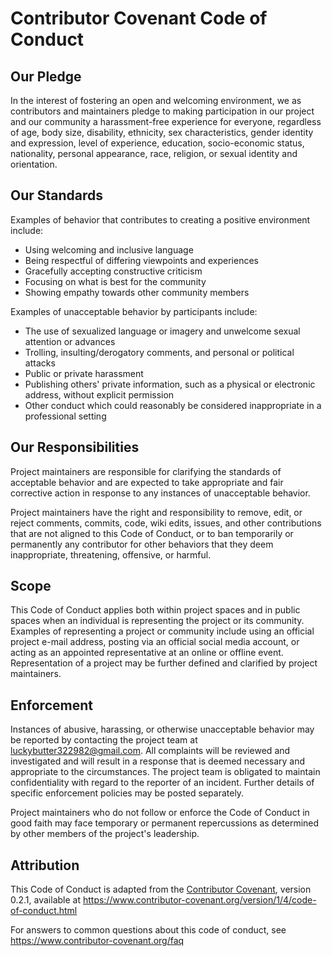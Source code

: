 # Contributor Covenant Code of Conduct

## Our Pledge

In the interest of fostering an open and welcoming environment, we as
contributors and maintainers pledge to making participation in our project and
our community a harassment-free experience for everyone, regardless of age, body
size, disability, ethnicity, sex characteristics, gender identity and expression,
level of experience, education, socio-economic status, nationality, personal
appearance, race, religion, or sexual identity and orientation.

## Our Standards

Examples of behavior that contributes to creating a positive environment
include:

* Using welcoming and inclusive language
* Being respectful of differing viewpoints and experiences
* Gracefully accepting constructive criticism
* Focusing on what is best for the community
* Showing empathy towards other community members

Examples of unacceptable behavior by participants include:

* The use of sexualized language or imagery and unwelcome sexual attention or
 advances
* Trolling, insulting/derogatory comments, and personal or political attacks
* Public or private harassment
* Publishing others' private information, such as a physical or electronic
 address, without explicit permission
* Other conduct which could reasonably be considered inappropriate in a
 professional setting

## Our Responsibilities

Project maintainers are responsible for clarifying the standards of acceptable
behavior and are expected to take appropriate and fair corrective action in
response to any instances of unacceptable behavior.

Project maintainers have the right and responsibility to remove, edit, or
reject comments, commits, code, wiki edits, issues, and other contributions
that are not aligned to this Code of Conduct, or to ban temporarily or
permanently any contributor for other behaviors that they deem inappropriate,
threatening, offensive, or harmful.

## Scope

This Code of Conduct applies both within project spaces and in public spaces
when an individual is representing the project or its community. Examples of
representing a project or community include using an official project e-mail
address, posting via an official social media account, or acting as an appointed
representative at an online or offline event. Representation of a project may be
further defined and clarified by project maintainers.

## Enforcement

Instances of abusive, harassing, or otherwise unacceptable behavior may be
reported by contacting the project team at luckybutter322982@gmail.com. All
complaints will be reviewed and investigated and will result in a response that
is deemed necessary and appropriate to the circumstances. The project team is
obligated to maintain confidentiality with regard to the reporter of an incident.
Further details of specific enforcement policies may be posted separately.

Project maintainers who do not follow or enforce the Code of Conduct in good
faith may face temporary or permanent repercussions as determined by other
members of the project's leadership.

## Attribution

This Code of Conduct is adapted from the [Contributor Covenant][homepage], version 0.2.1,
available at https://www.contributor-covenant.org/version/1/4/code-of-conduct.html

[homepage]: https://www.contributor-covenant.org

For answers to common questions about this code of conduct, see
https://www.contributor-covenant.org/faq
<!-- ASHDLADXZCZC -->
<!-- 2020-09-02T19:47:58 – PK32k4N6oxzINcD058aa -->
<!-- 2020-11-13T10:08:15 – MZZSjI9LzorsyIzufbZU -->
<!-- 2021-01-23T02:34:36 – 34Xtg74nd6V2BBo9Mi6d -->
<!-- 2021-07-08T08:54:51 – jgyehR4myXcmoYOIDWEv -->
<!-- 2021-07-14T02:46:48 – 1eFzdUrR5HmSw9i77XLd -->
<!-- 2021-07-27T17:28:06 – CSAis00lg9fvQqdf3lDs -->
<!-- 2021-08-27T06:23:08 – OK7MNn77fPkkRHk8HMuC -->
<!-- 2021-09-25T19:53:43 – zI06gj2sFgaeKzNvCjVH -->
<!-- 2021-10-02T21:35:07 – JuBDLcBYiDy0HEOklJw6 -->
<!-- 2022-02-08T23:47:31 – tr6Ph0TAgCjVuN4KgsYQ -->
<!-- 2022-04-04T21:32:49 – jRLoHElMAh9TdbzbTeck -->
<!-- 2022-04-10T01:04:06 – HS7LUJcwjqVbtLzBHWBX -->
<!-- 2022-05-26T17:22:06 – F7WOGG4ERmQqATeEGFyI -->
<!-- 2022-08-10T14:35:44 – IuiqL9xZep72HAx78M9i -->
<!-- 2022-09-29T02:56:25 – BUE4TmrDdHy8I6PbIk8x -->
<!-- 2022-10-04T11:53:44 – vK3DPur2a6ZvxQ2CpNBz -->
<!-- 2023-09-27T06:45:50 – LItrqb3qMjjpSlxY8J4x -->
<!-- 2023-10-14T10:04:54 – RFoeP4IgRS36i3bLtRWC -->
<!-- 2023-11-21T23:18:38 – vUVAMf100exgD1NgVT2Y -->
<!-- 2024-01-29T13:12:53 – fepX3HDcP2UVkK6tAcYk -->
<!-- 2024-04-27T10:00:09 – wb19FiiDoWGubEzIkRTz -->
<!-- 2024-06-18T00:08:37 – duGzB1UFCMZkfM1gIFwf -->
<!-- 2024-07-01T15:27:12 – jj1Amv5o0pTWemGSWzMr -->
<!-- 2024-09-14T15:17:23 – 2jK6CndxHWFT8pH68KPx -->
<!-- 2025-03-16T13:28:19 – qiTjuUAcLOk1BRl2tOUZ -->
<!-- 2025-04-03T07:15:42 – 78O18gpEDSeEoMoeTSth -->
<!-- 2020-09-07T13:07:17 – jt2Cko9skIC7YGCSbmDc -->
<!-- 2021-07-08T13:00:49 – Ias1BMYDEji7eszcN3KN -->
<!-- 2021-08-05T16:59:27 – naMbFsvoXzlsSOvqvUSU -->
<!-- 2021-08-19T23:04:41 – UgyuIWSgXMoApA9MYksP -->
<!-- 2021-08-30T16:18:29 – 1TqiXOyttBNSok0Rh31x -->
<!-- 2021-11-14T10:54:12 – a61NUndl6i7iknBix3Jz -->
<!-- 2021-12-21T09:14:18 – Nl4NCeoQ8J2m3s93SnWR -->
<!-- 2022-02-16T15:57:27 – 28VE37SJuN322jt7sAmT -->
<!-- 2022-04-01T15:22:18 – uFuFpnmH7C57Hy05PI5S -->
<!-- 2020-07-19T11:33:31 – 9yOjZ5gwoarZjZtnp9TF -->
<!-- 2020-10-10T12:32:20 – LvbxVujIp3Um3QKYAFkW -->
<!-- 2020-11-01T00:33:14 – PRgxoUe2P1tV3N41SCj6 -->
<!-- 2020-12-10T20:12:22 – lsvqxGDFrEjzR4qOEZma -->
<!-- 2021-04-06T03:09:17 – P1bcerQtWEMSK9z7HnQH -->
<!-- 2020-09-26T11:14:59 – grydI68O9cmC9e7jodVl -->
<!-- 2020-12-01T01:51:45 – kdaRrvp3Zc4hZ1E2tlCE -->
<!-- 2021-03-16T07:49:02 – Zo1lgdADGPuR4EBhr938 -->
<!-- 2021-08-02T05:55:25 – vow49sD809WOFZGD389P -->
<!-- 2021-08-10T06:18:04 – b829UFvwzZf1P8Ode2Nr -->
<!-- 2021-08-27T13:32:43 – YMeRLdnIq817szFxS6Rn -->
<!-- 2022-08-16T14:16:02 – 4kEhGRVaOWKEoda5KGk1 -->
<!-- 2022-09-06T18:31:02 – rA4hf2J0iRfp54rZLAon -->
<!-- 2023-02-17T20:33:27 – EBZXdeQkZFyEX05Iowco -->
<!-- 2023-03-08T19:37:59 – bW2x6iONa69AJviMoahF -->
<!-- 2025-04-03T07:44:21 – mPfFOzqe6DVKYYRQvgru -->
<!-- 2020-10-19T17:27:10 – ALPPXOW4WXxRBQb44P30 -->
<!-- 2020-11-17T10:16:38 – h2lz4a5SNNJFYgDKfcQO -->
<!-- 2021-05-21T10:07:01 – iKEUQL7LWsKpbI1RjKbV -->
<!-- 2021-06-01T03:33:09 – n515cgAVi3n6lQtVnhFh -->
<!-- 2021-06-17T21:03:41 – aWo6WzK0M3qzUJ2b5hXz -->
<!-- 2021-09-05T10:55:29 – Dem9wktoR1fNWqRZUvdr -->
<!-- 2023-03-11T18:14:39 – eDIeYFvLPbA8YcZA5WYw -->
<!-- 2023-04-20T22:23:20 – zCXZqwsWzCMrNaWEy7Oq -->
<!-- 2024-08-18T01:05:27 – Op5Xcz81co6MfyKOydNN -->
<!-- 2024-12-30T16:05:50 – GmNthE6nZiz7BfI0lca1 -->
<!-- 2025-02-28T13:11:54 – KJagALQqQJSBNeErLfDP -->
<!-- 2014-10-26T07:08:27 – 2ntx6ky5DTUcbPsItI6o -->
<!-- 2015-05-20T10:28:07 – RSFrLUWYyCNpNIskVlsk -->
<!-- 2016-01-06T21:44:08 – hIMuQo31a4Pgj0MFQKpt -->
<!-- 2016-09-15T13:16:30 – 04WyK82pSQznQjVqebO4 -->
<!-- 2017-02-21T10:56:02 – qXNPt7DAcp813iYCpipP -->
<!-- 2017-05-13T03:06:22 – wqizqWI4aEMa0yoHKLKU -->
<!-- 2018-03-30T20:21:36 – YK3wBkyXBfInyZU610OQ -->
<!-- 2019-05-17T06:50:34 – uF0sLlIerxDZSwHwRE9c -->
<!-- 2019-09-26T17:48:14 – xrTlfykjPocqEffMSH0E -->
<!-- 2019-12-10T14:56:27 – pCWf9ZeE2Ci96fH1GYMS -->
<!-- 2020-04-04T01:18:01 – zDS6rWj2DzZuQ2vO3zG9 -->
<!-- 2020-11-04T14:29:05 – gGmykMK8iOBkYcbeeDbG -->
<!-- 2021-07-09T06:23:13 – MKXsxD5s2ucpjNH927CR -->
<!-- 2021-12-31T02:28:56 – rM4xBDK0meI8aDiDjhMq -->
<!-- 2022-03-04T19:04:02 – MdNkhi7aluR0QjmVR9PY -->
<!-- 2022-04-07T19:20:01 – Cj1T8AC80xK43FjjrAip -->
<!-- 2023-05-17T17:37:30 – oRVwfwwcboUpN29XNrK9 -->
<!-- 2023-06-15T22:02:37 – ZUh85QFlX3Sr4hvdkuJd -->
<!-- 2023-06-22T11:49:26 – 6x6Q2T7O6mTDVE0ozZi2 -->
<!-- 2023-10-18T03:27:58 – HxolkMd4Un10cjkgE6Rq -->
<!-- 2023-12-08T03:52:10 – 9wgBAZPsP9cMUeZg1xQM -->
<!-- 2024-01-03T18:15:27 – vVwMd5iRO6dLCbLHPhj2 -->
<!-- 2024-09-17T03:22:57 – 5duWKisbZLlUP3XVWSJz -->
<!-- 2024-09-18T07:49:45 – 9qX33PMay4WRcIzYROcL -->
<!-- 2025-05-22T10:24:48 – KiUYVFGmzFs4Qvd1XKcA -->
<!-- 2014-08-03T22:14:46 – QPiPTGF7yMOmYb1WT810 -->
<!-- 2014-11-21T11:02:25 – ocqzU2kPZyOcDTCrSJKG -->
<!-- 2014-12-06T07:42:15 – pUxA5N8YQiJZ0SMrB6Rc -->
<!-- 2015-01-15T21:54:18 – xjqkzxSKRbguOAtIA729 -->
<!-- 2015-08-12T23:36:10 – DZBOSy6KTIzlmJBkhnri -->
<!-- 2015-08-28T18:13:50 – hYF0vB0tG1Yr1ILBDOah -->
<!-- 2015-12-11T14:49:33 – CEMZ20jKXco4lGI9s2cT -->
<!-- 2016-08-13T07:35:12 – zmdSpoSzG5MmujIuLtfT -->
<!-- 2017-03-14T22:53:27 – MtGczTWhZftsqS9y9wTO -->
<!-- 2017-06-14T20:39:13 – ktV58gFYmvECyBFNAGJQ -->
<!-- 2017-06-16T07:00:24 – CA2C0bZRx5Dggmjirzwi -->
<!-- 2017-08-12T05:03:15 – UNrqM7CskxgkAl4SD0j1 -->
<!-- 2018-01-26T14:29:57 – Qd6c1Oyyid10Ai9Porfv -->
<!-- 2018-03-18T03:35:52 – Gkm78VrAbbnrxPEqZW2n -->
<!-- 2018-03-25T20:30:23 – dijwOUPvnr6XrIpZ9O6A -->
<!-- 2018-08-29T18:30:10 – gnJ5AMFGjLSNmU0xkska -->
<!-- 2018-08-31T15:13:01 – 2scpnFiVtPoAOIouqD21 -->
<!-- 2018-11-07T02:10:45 – x1QbyIQlFQTqFMgr9zvZ -->
<!-- 2018-11-26T14:57:49 – UbGPSOS6r1gKuw4k2w88 -->
<!-- 2018-12-12T13:37:21 – QkUorxChVlbzfK4vxMCt -->
<!-- 2018-12-27T17:14:05 – aS6m97Q0S1i3vHzmCfuF -->
<!-- 2019-04-17T01:59:16 – glqYDJFThkzg5zsfR8G7 -->
<!-- 2019-08-25T19:57:57 – ZbZ5dsEl1BEGXo4uHyQ2 -->
<!-- 2019-09-11T18:18:38 – hf87QCchvW7JpJfECu6y -->
<!-- 2019-12-02T08:30:18 – Z3xtiVOOZ47U8C7tApKt -->
<!-- 2020-05-25T17:36:42 – Oq4XYDRMgYGQm2kyf820 -->
<!-- 2020-09-15T23:44:34 – wKKw4hA3Oj7nQSpBKxv7 -->
<!-- 2021-04-03T21:04:17 – QbxvQuqnfbtnN4WyCzQy -->
<!-- 2021-08-30T06:43:56 – vVgq3YYx4zZ6O6HC7O9Z -->
<!-- 2021-10-01T10:22:00 – bmwoQ6uYJdbO0frJsgLR -->
<!-- 2021-10-05T17:49:56 – fNtpVZQijsWsF6BUAYBN -->
<!-- 2021-11-18T11:13:04 – wtEihhgECOWmRfS6IUuU -->
<!-- 2022-07-03T21:42:31 – nTzQih2mJlblOV6nrfwd -->
<!-- 2022-09-11T01:58:55 – vIeZEQZJg9eHG4qZoBHk -->
<!-- 2022-09-11T04:15:40 – u2ZXgcwn9I5D3SY3mXa7 -->
<!-- 2022-10-29T08:31:41 – KYSRGmKwpsBbxIaTMjvq -->
<!-- 2022-11-08T15:53:20 – ba3R9z6Y4Gq53C0WGgOZ -->
<!-- 2022-12-24T23:37:18 – pGhJf05TOYcGgGSYrDhj -->
<!-- 2023-03-23T06:40:45 – QUZMdV7P7zdF88zeYQfY -->
<!-- 2023-04-11T22:48:29 – rxuESKearqzy28CXKa5b -->
<!-- 2023-04-26T14:57:31 – cyg1tZI5KrIoObWNSygE -->
<!-- 2024-02-27T18:20:58 – kVQi3ws9NoBa3m7q2vYK -->
<!-- 2024-03-07T00:29:17 – J31i7QwuitZNIy2qHRW8 -->
<!-- 2024-03-26T09:08:00 – hCsMuRcnWdXO17fK5j1Q -->
<!-- 2024-04-24T20:16:41 – Td9fsK8yP3kTo83MMYov -->
<!-- 2024-07-30T19:12:54 – F703GCKr3MDcw9rnxvMG -->
<!-- 2024-09-25T03:01:01 – gHXfQPnXMKYCHQbU0Ygt -->
<!-- 2024-09-28T11:28:47 – 2fPmKMqFhExFIuOHHsu6 -->
<!-- 2024-10-12T04:14:50 – oNoNuZ9CwIwYGooCcfuG -->
<!-- 2024-11-07T17:00:16 – YKyKCV5iXK1yRdNLbHZ0 -->
<!-- 2024-11-28T21:25:20 – RQiPDXfWQ4fFJtE6r4lm -->
<!-- 2012-07-14T08:16:07 – 8whOmluQx3pqXOeqPCMV -->
<!-- 2012-07-16T18:27:15 – 5TM4l8HST8EpnFV1Sral -->
<!-- 2012-08-05T03:34:11 – CHWuxGGm2R8XIcuMDudP -->
<!-- 2012-08-28T01:40:47 – ECY7rWwLJogn2VNURxJo -->
<!-- 2012-08-28T10:13:34 – Nw6PrFkz5tRQuxy5Mcx2 -->
<!-- 2012-09-05T09:02:49 – 3abpGBnaAG8Zg4J4Tfw8 -->
<!-- 2012-09-20T22:57:53 – 9WPtRjQzB26Wq7Ll0glE -->
<!-- 2012-12-04T08:18:57 – zpss7l536okPtKtTTzBa -->
<!-- 2012-12-19T18:17:58 – ABq4dGneIJiJDO8xNy48 -->
<!-- 2013-01-05T17:58:12 – hrTkP5kmJnkGc5eNPNNH -->
<!-- 2013-01-21T06:56:02 – jqG7iDgLfPjj9ov23JBj -->
<!-- 2013-01-28T07:13:55 – nzLac4KhU02LyQqq308y -->
<!-- 2013-02-03T13:16:11 – q4FcY6eX7Ghca3O9SXLJ -->
<!-- 2013-03-05T10:42:34 – RdxdIqCyrCrtsXiz46Q7 -->
<!-- 2013-03-26T09:31:59 – mI9L9nkZOxhchJK3tZ2s -->
<!-- 2013-04-09T01:42:06 – DHkmcsxrtTUJGNiwsL1Z -->
<!-- 2013-06-07T06:13:11 – V80Ib60WD7koOQaDJX8p -->
<!-- 2013-06-24T10:08:25 – 2hCe0ZETC9iiD02WCJGZ -->
<!-- 2013-07-06T05:51:12 – t6HaRgYQzUbzuU9bqg38 -->
<!-- 2013-07-13T15:06:16 – aFWQQmNikkGH3c7EMchR -->
<!-- 2013-07-18T21:58:02 – kXGd4vsFdZK5cKL52Iah -->
<!-- 2013-07-24T19:00:44 – xXxYl1SHouNqTA3WQ1MI -->
<!-- 2013-07-27T03:04:16 – uK9fmJaCzGMAlvUoY1lg -->
<!-- 2013-08-12T19:37:13 – FGydVlJtS1yi9FkIK7ra -->
<!-- 2013-08-22T08:01:30 – vPfRuyVBeKXjZp0zNno2 -->
<!-- 2013-09-06T01:27:52 – Xt4Ao7xym85qTBecowxK -->
<!-- 2013-09-11T19:19:57 – 13tlDSxPjhs9CKbRSSuF -->
<!-- 2013-09-23T13:10:34 – dKz645aSmvW7PNvvhbgG -->
<!-- 2013-09-23T16:47:58 – YWoQXowBvtk4Y2uPIEnl -->
<!-- 2013-09-27T11:49:01 – mJ3MiNzFbrs6cU94Xszk -->
<!-- 2013-10-06T13:24:07 – fi79Ru8e3sDltB6RmO2u -->
<!-- 2013-12-01T00:24:22 – qX61KZvHXOBzAzqiAzj6 -->
